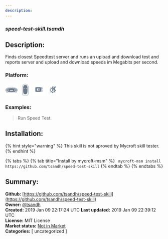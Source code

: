 ```yaml
---
description: 
---
```


### _speed-test-skill.tsandh_  
## Description:  
Finds closest Speedtest server and runs an upload and download test and reports
server and upload and download speeds im Megabits per second.  
  
### Platform:  
 ![Mark I](../.gitbook/assets/mark-1-icon.png)  ![Mark II](../.gitbook/assets/mark-2-icon.png)  ![Picroft](../.gitbook/assets/picroft-icon.png)  ![plasmoid](../.gitbook/assets/kde.png)   
### Examples:  
> Run Speed Test.  
  
## Installation:  
{% hint style="warning" %}
This skill is not aproved by Mycroft skill tester.
{% endhint %}
    
{% tabs %}
{% tab title="Install by mycroft-msm" %}
``` mycroft-msm install https://github.com/tsandh/speed-test-skill```
{% endtab %}
  {% endtabs %}
    
## Summary:  
**Github:** [https://github.com/tsandh/speed-test-skill](https://github.com/tsandh/speed-test-skill)  
**Owner:** [@tsandh](https://github.com/tsandh)  
**Created:** 2019 Jan 09 22:17:24 UTC  **Last updated:** 2019 Jan 09 22:39:12 UTC  
**License:** MIT License  
**Market status:** [Not in Market](https://market.mycroft.ai/skill/)  
**Categories:** [ uncategorized ]   
